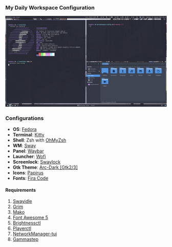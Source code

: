 ### My Daily Workspace Configuration

![Screenshot](./screenshot.png)


### Configurations
- **OS**: [Fedora](https://getfedora.org/)
- **Terminal**: [Kitty](https://sw.kovidgoyal.net/kitty/)
- **Shell**: Zsh with [OhMyZsh](https://ohmyz.sh/) 
- **WM**: [Sway](https://github.com/swaywm/sway)
- **Panel**: [Waybar](https://github.com/Alexays/Waybar)
- **Launcher**: [Wofi](https://hg.sr.ht/~scoopta/wofi)
- **Screenlock**: [Swaylock](https://github.com/swaywm/swaylock)
- **Gtk Theme**: [Arc-Dark [Gtk2/3]](https://github.com/horst3180/Arc-theme)
- **Icons**: [Papirus](https://github.com/PapirusDevelopmentTeam/papirus-icon-theme)
- **Fonts**: [Fira Code](https://github.com/tonsky/FiraCode)


#### Requirements
1. [Swayidle](https://github.com/swaywm/swayidle)
2. [Grim](https://wayland.emersion.fr/grim/)
3. [Mako](https://github.com/emersion/mako)
4. [Font Awesome 5](https://fontawesome.com/)
5. [Brightnessctl](https://github.com/Hummer12007/brightnessctl)
6. [Playerctl](https://github.com/altdesktop/playerctl)
7. [NetworkManager-tui](https://pkgs.org/download/networkmanager-tui)
8. [Gammastep](https://gitlab.com/chinstrap/gammastep)